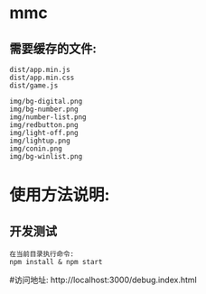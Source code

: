 # mmc

## 需要缓存的文件:

    dist/app.min.js
    dist/app.min.css
    dist/game.js

    img/bg-digital.png
    img/bg-number.png
    img/number-list.png
    img/redbutton.png
    img/light-off.png
    img/lightup.png
    img/conin.png
    img/bg-winlist.png





# 使用方法说明:
## 开发测试
    在当前目录执行命令:
    npm install & npm start
#访问地址:
    http://localhost:3000/debug.index.html

